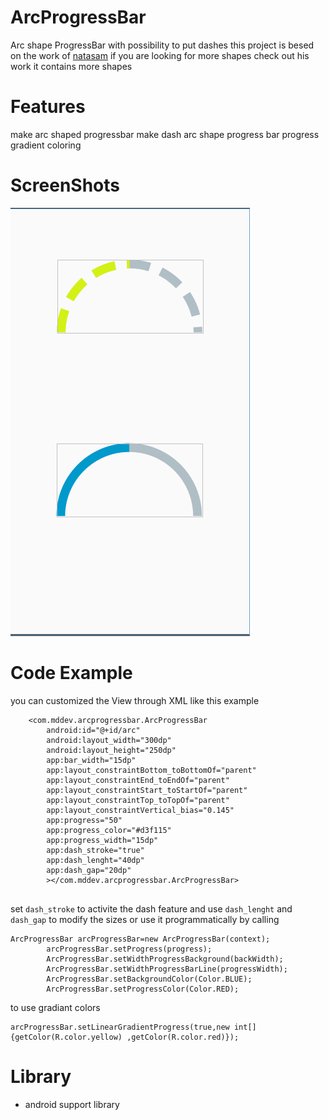 # ArcProgressBar
Arc shape ProgressBar with possibility to put dashes 
this project is besed on the work of [natasam](https://github.com/natasam/DemoProgressViewsLibApp) if you are looking for more shapes check out his work it contains more shapes
# Features 
make arc shaped progressbar
make dash arc shape progress bar
progress gradient coloring
# ScreenShots 
 ![Alt text](screenshots/arcprogscshot.PNG?raw=true)
# Code Example 
you can customized the View through XML like this example
```
    <com.mddev.arcprogressbar.ArcProgressBar
        android:id="@+id/arc"
        android:layout_width="300dp"
        android:layout_height="250dp"
        app:bar_width="15dp"
        app:layout_constraintBottom_toBottomOf="parent"
        app:layout_constraintEnd_toEndOf="parent"
        app:layout_constraintStart_toStartOf="parent"
        app:layout_constraintTop_toTopOf="parent"
        app:layout_constraintVertical_bias="0.145"
        app:progress="50"
        app:progress_color="#d3f115"
        app:progress_width="15dp"
        app:dash_stroke="true"
        app:dash_lenght="40dp"
        app:dash_gap="20dp"
        ></com.mddev.arcprogressbar.ArcProgressBar>
        
```
set `dash_stroke` to activite the dash feature and use `dash_lenght` and `dash_gap` to modify the sizes
or use it programmatically by calling 
```
ArcProgressBar arcProgressBar=new ArcProgressBar(context);
        arcProgressBar.setProgress(progress);
        ArcProgressBar.setWidthProgressBackground(backWidth);
        ArcProgressBar.setWidthProgressBarLine(progressWidth);
        ArcProgressBar.setBackgroundColor(Color.BLUE);
        ArcProgressBar.setProgressColor(Color.RED);
```
to use gradiant colors 
```
arcProgressBar.setLinearGradientProgress(true,new int[]{getColor(R.color.yellow) ,getColor(R.color.red)});
```
# Library
- android support library
